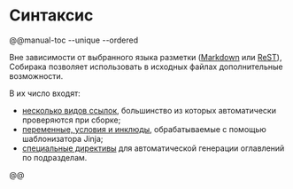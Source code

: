 # Синтаксис

@@manual-toc --unique --ordered

Вне зависимости от выбранного языка разметки ([Markdown](../11-overview/91-markdown.md) или [ReST](../11-overview/92-rest.md)), Собирака позволяет использовать в исходных файлах дополнительные возможности.

В их число входят:

- [несколько видов ссылок](1-links.md), большинство из которых автоматически проверяются при сборке;
- [переменные, условия и инклюды](2-jinja.md), обрабатываемые с помощью шаблонизатора Jinja;
- [специальные директивы](3-directives.md) для автоматической генерации оглавлений по подразделам.

@@